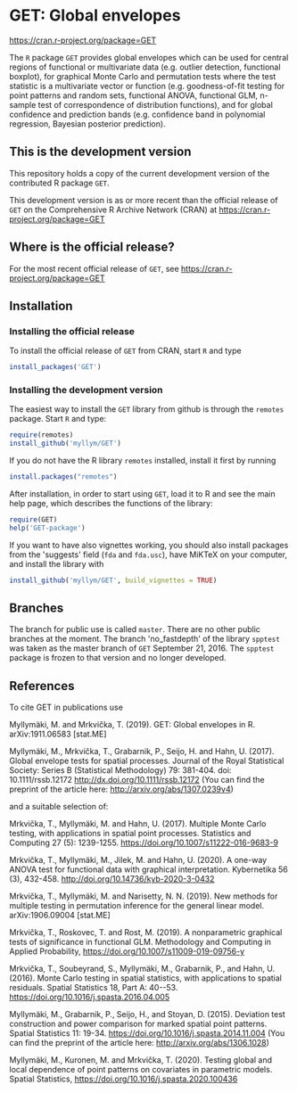 GET: Global envelopes
=====================

https://cran.r-project.org/package=GET

The `R` package `GET` provides global envelopes which can be used for central regions of functional or multivariate data (e.g. outlier detection, functional boxplot), for graphical Monte Carlo and permutation tests where the test statistic is a multivariate vector or function (e.g. goodness-of-fit testing for point patterns and random sets, functional ANOVA, functional GLM, n-sample test of correspondence of distribution functions), and for global confidence and prediction bands (e.g. confidence band in polynomial regression, Bayesian posterior prediction).

## This is the development version

This repository holds a copy of the current development version of the contributed R package `GET`.

This development version is as or more recent than the official release of `GET` on the Comprehensive R Archive Network (CRAN) at https://cran.r-project.org/package=GET

## Where is the official release?

For the most recent official release of `GET`, see https://cran.r-project.org/package=GET

## Installation

### Installing the official release

To install the official release of `GET` from CRAN, start `R` and type

```R
install_packages('GET')
```

### Installing the development version

The easiest way to install the `GET` library from github is through the `remotes` package. Start `R` and type:

```R
require(remotes)
install_github('myllym/GET')
```
If you do not have the R library `remotes` installed, install it first by running

```R
install.packages("remotes")
```

After installation, in order to start using `GET`, load it to R and see
the main help page, which describes the functions of the library:
```R
require(GET)
help('GET-package')
```

If you want to have also vignettes working, you should also install packages from the 'suggests' field (`fda` and `fda.usc`),
have MiKTeX on your computer, and install the library with
```R
install_github('myllym/GET', build_vignettes = TRUE)
```

## Branches

The branch for public use is called `master`. There are no other public branches at the moment.
The branch 'no_fastdepth' of the library `spptest` was taken as the master branch of `GET` September 21, 2016. The `spptest` package is frozen to that version and no longer developed.

## References

To cite GET in publications use

Myllymäki, M. and Mrkvička, T. (2019). GET: Global envelopes in R. arXiv:1911.06583 [stat.ME]

Myllymäki, M., Mrkvička, T., Grabarnik, P., Seijo, H. and Hahn, U. (2017).
Global envelope tests for spatial processes. Journal of the Royal Statistical Society:
Series B (Statistical Methodology) 79: 381-404. doi: 10.1111/rssb.12172 http://dx.doi.org/10.1111/rssb.12172
(You can find the preprint of the article here: http://arxiv.org/abs/1307.0239v4)

and a suitable selection of:

Mrkvička, T., Myllymäki, M. and Hahn, U. (2017).
Multiple Monte Carlo testing, with applications in spatial point processes.
Statistics and Computing 27 (5): 1239-1255. https://doi.org/10.1007/s11222-016-9683-9

Mrkvička, T., Myllymäki, M., Jilek, M. and Hahn, U. (2020).
A one-way ANOVA test for functional data with graphical interpretation.
Kybernetika 56 (3), 432-458. http://doi.org/10.14736/kyb-2020-3-0432

Mrkvička, T., Myllymäki, M. and Narisetty, N. N. (2019).
New methods for multiple testing in permutation inference for the general linear model. arXiv:1906.09004 [stat.ME]

Mrkvička, T., Roskovec, T. and Rost, M. (2019).
A nonparametric graphical tests of significance in functional GLM.
Methodology and Computing in Applied Probability, https://doi.org/10.1007/s11009-019-09756-y

Mrkvička, T., Soubeyrand, S., Myllymäki, M., Grabarnik, P., and Hahn, U. (2016).
Monte Carlo testing in spatial statistics, with applications to spatial residuals.
Spatial Statistics 18, Part A: 40--53. https://doi.org/10.1016/j.spasta.2016.04.005

Myllymäki, M., Grabarnik, P., Seijo, H., and Stoyan, D. (2015).
Deviation test construction and power comparison for marked spatial point
patterns. Spatial Statistics 11: 19-34. https://doi.org/10.1016/j.spasta.2014.11.004
(You can find the preprint of the article here: http://arxiv.org/abs/1306.1028)

Myllymäki, M., Kuronen, M. and Mrkvička, T. (2020).
Testing global and local dependence of point patterns on covariates in parametric models.
Spatial Statistics, https://doi.org/10.1016/j.spasta.2020.100436
